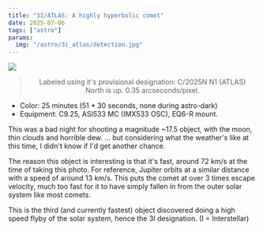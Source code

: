 ```yaml
---
title: "3I/ATLAS: A highly hyperbolic comet"
date: 2025-07-06
tags: ["astro"]
params:
  img: "/astro/3i_atlas/detection.jpg"
---
```


![](/astro/3i_atlas/detection.png)
> <center>Labeled using it's provisional designation: C/2025N N1 (ATLAS)</center>
> <center>North is up. 0.35 arcseconds/pixel.<center>

- Color: 25 minutes (51 * 30 seconds, none during astro-dark)
- Equipment: C9.25, ASI533 MC (IMX533 OSC), EQ6-R mount. 

This was a bad night for shooting a magnitude ~17.5 object, with the moon, thin clouds and horrible dew.
... but considering what the weather's like at this time, I didn't know if I'd get another chance.

The reason this object is interesting is that it's fast, around 72 km/s at the time of taking this photo.
For reference, Jupiter orbits at a similar distance with a speed of around 13 km/s. 
This puts the comet at over 3 times escape velocity, much too fast for it to have simply fallen in from the outer solar system like most comets.

This is the third (and currently fastest) object discovered doing a high speed flyby of the solar system, hence the 3I designation. (I = Interstellar) 
